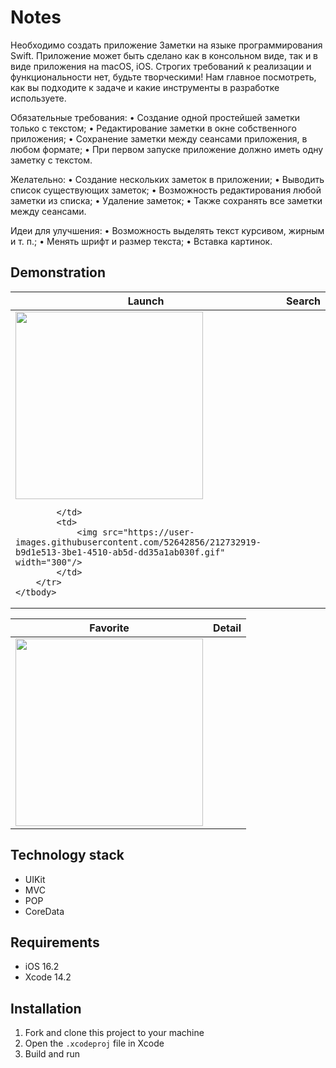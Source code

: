 # Notes

Необходимо создать приложение Заметки на языке программирования Swift.
Приложение может быть сделано как в консольном виде, так и в виде
приложения на macOS, iOS.
Строгих требований к реализации и функциональности нет, будьте творческими!
Нам главное посмотреть, как вы подходите к задаче и какие инструменты в
разработке используете.

Обязательные требования:
• Создание одной простейшей заметки только с текстом;
• Редактирование заметки в окне собственного приложения;
• Сохранение заметки между сеансами приложения, в любом формате;
• При первом запуске приложение должно иметь одну заметку с текстом.

Желательно:
• Создание нескольких заметок в приложении;
• Выводить список существующих заметок;
• Возможность редактирования любой заметки из списка;
• Удаление заметок;
• Также сохранять все заметки между сеансами.

Идеи для улучшения:
• Возможность выделять текст курсивом, жирным и т. п.;
• Менять шрифт и размер текста;
• Вставка картинок.

## Demonstration

<table>
	<thead>
		<tr>
			<th>Launch</th>
			<th>Search</th>
		</tr>
	</thead>
	<tbody>
		<tr>
			<td>
				<img src="https://user-images.githubusercontent.com/52642856/212732814-b59ee66a-4561-4ec5-98bc-c45735045bac.gif" width="300"/>
        
			</td>
			<td>
				<img src="https://user-images.githubusercontent.com/52642856/212732919-b9d1e513-3be1-4510-ab5d-dd35a1ab030f.gif" width="300"/>
			</td>
		</tr>
	</tbody>
</table>

<table>
	<thead>
		<tr>
			<th>Favorite</th>
      <th>Detail</th>
		</tr>
	</thead>
	<tbody>
		<tr>
      <td>
				<img src="https://user-images.githubusercontent.com/52642856/212732958-43d25dd9-454a-4da6-93af-af3221221e32.gif" width="300"/>
			</td>
		</tr>
	</tbody>
</table>

## Technology stack
* UIKit
* MVC
* POP
* CoreData

## Requirements
* iOS 16.2
* Xcode 14.2

## Installation
1. Fork and clone this project to your machine
2. Open the `.xcodeproj` file in Xcode
3. Build and run
